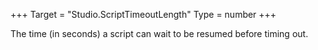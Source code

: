 +++
Target = "Studio.ScriptTimeoutLength"
Type = number
+++

The time (in seconds) a script can wait to be resumed before timing out.